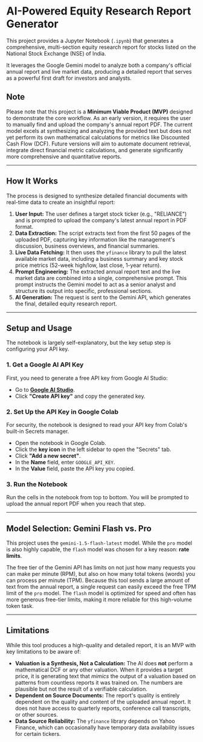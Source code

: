 # AI-Powered Equity Research Report Generator

This project provides a Jupyter Notebook (`.ipynb`) that generates a comprehensive, multi-section equity research report for stocks listed on the National Stock Exchange (NSE) of India.

It leverages the Google Gemini model to analyze both a company's official annual report and live market data, producing a detailed report that serves as a powerful first draft for investors and analysts.

## Note

Please note that this project is a **Minimum Viable Product (MVP)** designed to demonstrate the core workflow. As an early version, it requires the user to manually find and upload the company's annual report PDF. The current model excels at synthesizing and analyzing the provided text but does not yet perform its own mathematical calculations for metrics like Discounted Cash Flow (DCF). Future versions will aim to automate document retrieval, integrate direct financial metric calculations, and generate significantly more comprehensive and quantitative reports.

---

## How It Works

The process is designed to synthesize detailed financial documents with real-time data to create an insightful report:

1.  **User Input:** The user defines a target stock ticker (e.g., "RELIANCE") and is prompted to upload the company's latest annual report in PDF format.
2.  **Data Extraction:** The script extracts text from the first 50 pages of the uploaded PDF, capturing key information like the management's discussion, business overviews, and financial summaries.
3.  **Live Data Fetching:** It then uses the `yfinance` library to pull the latest available market data, including a business summary and key stock price metrics (52-week high/low, last close, 1-year return).
4.  **Prompt Engineering:** The extracted annual report text and the live market data are combined into a single, comprehensive prompt. This prompt instructs the Gemini model to act as a senior analyst and structure its output into specific, professional sections.
5.  **AI Generation:** The request is sent to the Gemini API, which generates the final, detailed equity research report.

---

## Setup and Usage

The notebook is largely self-explanatory, but the key setup step is configuring your API key.

### **1. Get a Google AI API Key**

First, you need to generate a free API key from Google AI Studio:
- Go to [**Google AI Studio**](https://aistudio.google.com/app/apikey).
- Click **"Create API key"** and copy the generated key.

### **2. Set Up the API Key in Google Colab**

For security, the notebook is designed to read your API key from Colab's built-in Secrets manager.

- Open the notebook in Google Colab.
- Click the **key icon** in the left sidebar to open the "Secrets" tab.
- Click **"Add a new secret"**.
- In the **Name** field, enter `GOOGLE_API_KEY`.
- In the **Value** field, paste the API key you copied.

### **3. Run the Notebook**

Run the cells in the notebook from top to bottom. You will be prompted to upload the annual report PDF when you reach that step.

---

## Model Selection: Gemini Flash vs. Pro

This project uses the `gemini-1.5-flash-latest` model. While the `pro` model is also highly capable, the `flash` model was chosen for a key reason: **rate limits**.

The free tier of the Gemini API has limits on not just how many requests you can make per minute (RPM), but also on how many total tokens (words) you can process per minute (TPM). Because this tool sends a large amount of text from the annual report, a single request can easily exceed the free TPM limit of the `pro` model. The `flash` model is optimized for speed and often has more generous free-tier limits, making it more reliable for this high-volume token task.

---

## Limitations

While this tool produces a high-quality and detailed report, it is an MVP with key limitations to be aware of:

-   **Valuation is a Synthesis, Not a Calculation:** The AI does **not** perform a mathematical DCF or any other valuation. When it provides a target price, it is generating text that *mimics* the output of a valuation based on patterns from countless reports it was trained on. The numbers are plausible but not the result of a verifiable calculation.
-   **Dependent on Source Documents:** The report's quality is entirely dependent on the quality and content of the uploaded annual report. It does not have access to quarterly reports, conference call transcripts, or other sources.
-   **Data Source Reliability:** The `yfinance` library depends on Yahoo Finance, which can occasionally have temporary data availability issues for certain tickers.